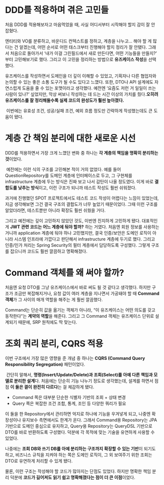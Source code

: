 # DDD를 적용하며 겪은 고민들
처음 DDD를 적용해보자고 마음먹었을 때, 사실 어디서부터 시작해야 할지 감이 잘 안 잡혔다. 

엔티티와 VO를 분류하고, 바운디드 컨텍스트를 정하고, 계층을 나누고... 해야 할 게 많다는 건 알겠는데, 어떤 순서로 어떤 태스크부터 진행해야 할지 정리가 잘 안됐다. 그래서 처음으로 돌아가서 ‘내가 이걸 그린필드에서 새로 만든다면, 어떤 기능들을 만들지?’ 부터 고민해보기로 했다. 그리고 이 고민을 정리하는 방법으로 **유즈케이스 작성**을 선택했다. 

유즈케이스를 작성하면서 도메인을 더 깊이 이해할 수 있었고, 기획자나 다른 협업자와 논의할 수 있는 좋은 소통 도구가 될 수도 있다고 느꼈다. 또한, DTO나 API 설계에도 자연스럽게 도움을 줄 수 있는 포맷이라고 생각했다.
예전엔 ‘요즘도 저런 거 일일이 쓰는 사람이 있나?’ 싶었지만, 막상 써보니 작성하는 데 드는 시간 이상의 가치를 줬다.**오히려 유즈케이스를 잘 정리해둘수록 실제 코드의 완성도가 훨씬 높아졌다.**

 이번에는 유효성 조건, 성공/실패 조건, 예외 흐름 정도만 간략하게 작성했는데도 큰 도움이 됐다.

# 계층 간 책임 분리에 대한 새로운 시선
DDD를 적용하면서 가장 크게 느꼈던 변화 중 하나는 **각 계층의 책임을 명확히 분리하는 것**이었다.

 예전에는 이런 식의 구조를 고민해본 적이 거의 없었다. 예를 들어 QuestionRepository를 도메인 계층에 인터페이스로 두고, 그 구현체를 infrastructure 계층에 두는 방식은 진짜 보고 나서 감탄이 나올 정도였다. 이게 바로 **결합도를 낮추는 방식**이고, 이런 구조가 되니까 테스트 작성도 훨씬 쉬워졌다.

과거에 진행했던 SPOT 프로젝트에서도 테스트 코드 작성이 어렵다는 느낌이 있었는데, 지금 생각해보면 그건 결국 구조의 결합도가 너무 높았기 때문이었다. 그때 이런 구조를 알았더라면, 테스트뿐만 아니라 확장도 훨씬 쉬웠을 거다.

그리고 예전에는 깊이 고민하지 않았던 것도, 이번엔 진지하게 고민하게 됐다. 대표적인 게 **JWT 관련 코드는 어느 계층에 둬야 할까?** 하는 거였다. 처음엔 회원 정보를 사용하는 거니까 application 계층에 둬야 하나 고민했지만, 결국 인증/보안은 도메인 로직이 아니라 시스템 인프라에 가깝다고 판단해서 infrastructure 계층에 두기로 했다. 그리고 인증/인가 처리는 Spring Security의 필터 계층에서 담당하도록 구성했다. 그렇게 구조를 잡으니까 코드도 훨씬 깔끔하고 명확해졌다.

# Command 객체를 왜 써야 할까?
처음엔 요청 DTO를 그냥 유즈케이스에서 바로 써도 될 것 같다고 생각했다. 하지만 구조가 조금만 복잡해지거나, 요청 값이 여러 계층을 지나면서 가공돼야 할 때 **Command 객체**가 그 사이의 매개 역할을 해주는 게 훨씬 깔끔했다.

Command는 단순히 값을 옮기는 객체가 아니라, “이 유즈케이스는 어떤 의도를 갖고 동작한다”는 **계약의 역할**을 해준다. 그리고 그 Command 객체는 유즈케이스 단위로 설계되기 때문에, SRP 원칙에도 딱 맞는다.

# 조회 쿼리 분리, CQRS 적용
이번 구조에서 가장 많은 영향을 준 개념 중 하나는 **CQRS (Command Query Responsibility Segregation)** 패턴이었다.

 간단히 말해서, **명령(Insert/Update/Delete)과 조회(Select)를 아예 다른 책임과 모델로 분리한 설계**다.
처음에는 단순히 기능 나누기 정도로 생각했는데, 설계를 하면서 점점 **이 둘은 결이 완전히 다르다**는 걸 체감하게 됐다.
* Command 쪽은 대부분 단순한 식별자 기반의 조회 + 상태 변경
* Query 쪽은 복잡한 조건 조합, 통계, 조인 등 다양한 쿼리가 필요

이 둘을 한 Repository에서 관리하면 억지로 하나에 기능을 우겨넣게 되고, 나중엔 확장성이나 유지보수 측면에서도 한계가 온다. 그래서 Command용 Repository는 JPA 기반으로 도메인 중심으로 유지하고, Query용 Repository는 QueryDSL 기반으로 DTO를 바로 반환하도록 구성했다. 덕분에 각 목적에 맞는 기술을 유연하게 사용할 수 있었다.

나중에는 **조회 DB와 쓰기 DB를 아예 분리하는 구조까지 확장할 수 있는 기반**이 되기도 하고, 비즈니스 규칙을 지켜야 하는 쪽은 도메인 로직이, 그 외 보여주기 위한 조회는 DTO로 유연하게 처리할 수 있게 됐다.

물론, 이런 구조는 작성해야 할 코드가 많아지는 단점도 있었다. 하지만 명확한 책임 분리 덕분에 **코드가 길어져도 읽기 쉽고 명확해졌다는 점이 더 큰 이점**이었다.


